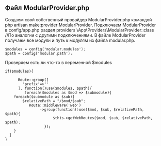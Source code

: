 ## Файл ModularProvider.php
Создаем свой собственный провайдер ModularProvider.php командой php artisan make:provider ModularProvider.
Подключаем ModularProvider в config/app.php раздел providers \App\Providers\ModularProvider::class //По аналогии с другими подключениями.
В файле ModularProvider получаем все модули и путь к модулям из файла modular.php.
```
$modules = config('modular.modules');
$path = config('modular.path');
```
Проверяем есть ли что-то в переменной $modules
```
if($modules){
 
      Route::group([
        'prefix'=>''
      ], function()use($modules, $path){
         foreach($modules as $mod => $submodule){
    foreach($submodule as $sub){
        $relativePath = "/$mod/$sub";
           Route::middleware('web')
                ->group(function()use($mod, $sub, $relativePath, $path){
                      $this->getWebRoutes($mod, $sub, $relativePath, $path);
                  });
    }
  }
}
        
        
           
      



